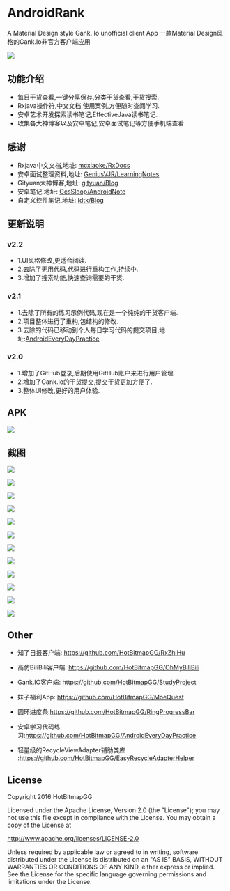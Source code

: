 # AndroidRank

 A Material Design style Gank. Io unofficial client App 一款Material Design风格的Gank.Io非官方客户端应用

![](https://github.com/HotBitmapGG/StudyProject/blob/studyRank/pic/app_icon.png?raw=true)

## 功能介绍

* 每日干货查看,一键分享保存,分类干货查看,干货搜索.
* Rxjava操作符,中文文档,使用案例,方便随时查阅学习.
* 安卓艺术开发探索读书笔记,EffectiveJava读书笔记.
* 收集各大神博客以及安卓笔记,安卓面试笔记等方便手机端查看.

## 感谢

* Rxjava中文文档,地址: [mcxiaoke/RxDocs](https://github.com/mcxiaoke/RxDocs)
* 安卓面试整理资料,地址: [GeniusVJR/LearningNotes](https://github.com/GeniusVJR/LearningNotes)
* Gityuan大神博客,地址: [gityuan/Blog](http://gityuan.com/)
* 安卓笔记,地址: [GcsSloop/AndroidNote](https://github.com/GcsSloop/AndroidNote)
* 自定义控件笔记,地址: [Idtk/Blog](https://github.com/Idtk/Blog)



## 更新说明


### v2.2
  * 1.UI风格修改,更适合阅读.
  * 2.去除了无用代码,代码进行重构工作,持续中.
  * 3.增加了搜索功能,快速查询需要的干货.


### v2.1
  * 1.去除了所有的练习示例代码,现在是一个纯纯的干货客户端.
  * 2.项目整体进行了重构,包结构的修改.
  * 3.去除的代码已移动到个人每日学习代码的提交项目,地址:[AndroidEveryDayPractice](https://github.com/HotBitmapGG/AndroidEveryDayPractice)

 
### v2.0
  * 1.增加了GitHub登录,后期使用GitHub账户来进行用户管理.
  * 2.增加了Gank.Io的干货提交,提交干货更加方便了.
  * 3.整体UI修改,更好的用户体验.
  
  

## APK

![](https://github.com/HotBitmapGG/StudyProject/blob/studyRank/pic/canvas.png?raw=true)


## 截图

![](https://github.com/HotBitmapGG/StudyProject/blob/studyRank/pic/01.png?raw=true)

![](https://github.com/HotBitmapGG/StudyProject/blob/studyRank/pic/02.png?raw=true)

![](https://github.com/HotBitmapGG/StudyProject/blob/studyRank/pic/03.png?raw=true)

![](https://github.com/HotBitmapGG/StudyProject/blob/studyRank/pic/04.png?raw=true)

![](https://github.com/HotBitmapGG/StudyProject/blob/studyRank/pic/05.png?raw=true)

![](https://github.com/HotBitmapGG/StudyProject/blob/studyRank/pic/06.png?raw=true)

![](https://github.com/HotBitmapGG/StudyProject/blob/studyRank/pic/07.png?raw=true)

![](https://github.com/HotBitmapGG/StudyProject/blob/studyRank/pic/08.png?raw=true)

![](https://github.com/HotBitmapGG/StudyProject/blob/studyRank/pic/09.png?raw=true)

![](https://github.com/HotBitmapGG/StudyProject/blob/studyRank/pic/10.png?raw=true)

![](https://github.com/HotBitmapGG/StudyProject/blob/studyRank/pic/11.png?raw=true)

![](https://github.com/HotBitmapGG/StudyProject/blob/studyRank/pic/12.png?raw=true)

## Other

  * 知了日报客户端: https://github.com/HotBitmapGG/RxZhiHu

  * 高仿BiliBili客户端: https://github.com/HotBitmapGG/OhMyBiliBili

  * Gank.IO客户端: https://github.com/HotBitmapGG/StudyProject

  * 妹子福利App: https://github.com/HotBitmapGG/MoeQuest

  * 圆环进度条:https://github.com/HotBitmapGG/RingProgressBar

  * 安卓学习代码练习:https://github.com/HotBitmapGG/AndroidEveryDayPractice
  
  * 轻量级的RecycleViewAdapter辅助类库 :https://github.com/HotBitmapGG/EasyRecycleAdapterHelper

## License

 Copyright 2016 HotBitmapGG

 Licensed under the Apache License, Version 2.0 (the "License"); you may not use this file except in compliance with the License. You may obtain a copy of the License at

 http://www.apache.org/licenses/LICENSE-2.0

 Unless required by applicable law or agreed to in writing, software distributed under the License is distributed on an "AS IS" BASIS, WITHOUT WARRANTIES OR CONDITIONS OF ANY KIND, either express or implied. See the License for the specific language governing permissions and limitations under the License.




